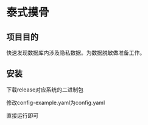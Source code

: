 # 泰式摸骨

## 项目目的

快速发现数据库内涉及隐私数据。为数据脱敏做准备工作。

## 安装

下载release对应系统的二进制包

修改config-example.yaml为config.yaml

直接运行即可